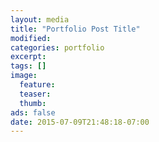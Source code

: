 ```yaml
---
layout: media
title: "Portfolio Post Title"
modified:
categories: portfolio
excerpt:
tags: []
image:
  feature:
  teaser:
  thumb:
ads: false
date: 2015-07-09T21:48:18-07:00
---
```


